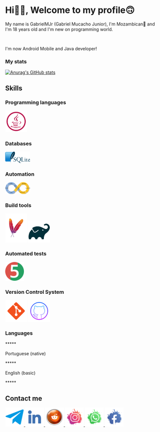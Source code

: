 <html>
<head>
<meta charset="utf-8"
<meta name="viewport" content="width=device-width,
initial-scale=1.0"/>
</head>
  
<body>
<h1>Hi👋🏽, Welcome to my profile🙃</h1>
<p>My name is GabrielMJr (Gabriel Mucacho Junior), I'm Mozambican🙂 and I'm 18 years old and I'm new on programming world.</p>
</br>
<p>I'm now Android Mobile and Java developer!</p>

<h3>My stats</h3>

[![Anurag's GitHub stats](https://github-readme-stats.vercel.app/api?username=gabrielmjr)](https://github.com/anuraghazra/github-readme-stats)

<h2>Skills</h2>
<h3>Programming languages</h3>
<img width="70px" src="https://raw.githubusercontent.com/gabrielmjr/gabrielmjr/main/images/java.svg">

<h3>Databases</h3>
<img width="80px" src="https://raw.githubusercontent.com/gabrielmjr/gabrielmjr/main/images/sqlite.png"/>

<h3>Automation</h3>
<img width="80px" src="https://raw.githubusercontent.com/gabrielmjr/gabrielmjr/main/images/ci-cd.png"/>

<h3>Build tools</h3>

<img width="70px" src="https://raw.githubusercontent.com/gabrielmjr/gabrielmjr/main/images/maven.png"/>    <img width="70px" src="https://raw.githubusercontent.com/gabrielmjr/gabrielmjr/main/images/gradle.png"/>

<h3>Automated tests</h3>
<img width="60px" src="https://raw.githubusercontent.com/gabrielmjr/gabrielmjr/main/images/junit-jupiter.png"/>

<h3>Version Control System</h3>

<img width="70px" src="https://raw.githubusercontent.com/gabrielmjr/gabrielmjr/main/images/git.png"/>   <img width="70px" src="https://raw.githubusercontent.com/gabrielmjr/gabrielmjr/main/images/github.png"/>


<h3>Languages</h3>
*****<p>Portuguese (native)</p>
*****<p>English (basic)</p>*****

<h2>Contact me</h2>

<a href="https://t.me/GabrielMJr05">
<img width="60px" src="https://raw.githubusercontent.com/gabrielmjr/gabrielmjr/main/images/telegram.png">
</a>    <a href="https://www.linkedin.com/in/gabriel-mucacho-797628239">
<img width="60px" src="https://raw.githubusercontent.com/gabrielmjr/gabrielmjr/main/images/linkedin.png">
</a>    <a href="https://www.reddit.com/u/GsbrielMJr?utm_medium=android_app&utm_source=share">
<img width="60px" src="https://raw.githubusercontent.com/gabrielmjr/gabrielmjr/main/images/reddit.png">
</a>    <a href="https://www.instagram.com/gabrielmjr05/">
<img width="60px" src="https://raw.githubusercontent.com/gabrielmjr/gabrielmjr/main/images/instagram.png">
</a>    <a href="https://wa.me/258844269896">
<img width="60px" src="https://raw.githubusercontent.com/gabrielmjr/gabrielmjr/main/images/whatsapp.png">
</a>    <a href="https://www.facebook.com/gabrielmucacho.junior.714">
<img width="60px" src="https://raw.githubusercontent.com/gabrielmjr/gabrielmjr/main/images/facebook.png">
</a>


</body>
</html>
